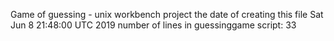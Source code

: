 Game of guessing - unix workbench project the date of creating this file Sat Jun 8 21:48:00 UTC 2019 number of lines in guessinggame script: 33
